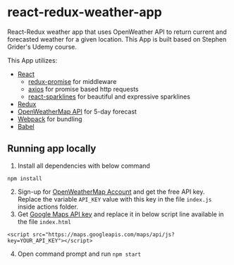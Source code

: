 # react-redux-weather-app
React-Redux weather app that uses OpenWeather API to return current and forecasted weather for a given location. This App is built based on Stephen Grider's Udemy course.

This App utilizes:
- [React](https://reactjs.org/)
    - [redux-promise](https://www.npmjs.com/package/redux-promise) for middleware
    - [axios](https://www.npmjs.com/package/axios) for promise based http requests
    - [react-sparklines](https://github.com/borisyankov/react-sparklines) for beautiful and expressive sparklines
- [Redux](https://redux.js.org/)
- [OpenWeatherMap API](http://openweathermap.org/forecast5) for 5-day forecast
- [Webpack](https://webpack.github.io/) for bundling
- [Babel](https://babeljs.io/)

## Running app locally

1. Install all dependencies with below command
```
npm install
```
2. Sign-up for [OpenWeatherMap Account](https://home.openweathermap.org/users/sign_up) and get the free API key. Replace the variable ```API_KEY``` value with this key in the file ```index.js``` inside actions folder.
3. Get [Google Maps API key](https://developers.google.com/maps/documentation/javascript/get-api-key) and replace it in below script line available in the file ```index.html```
```
<script src="https://maps.googleapis.com/maps/api/js?key=YOUR_API_KEY"></script>
```
4. Open command prompt and run ```npm start```

